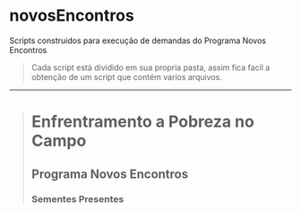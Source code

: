 # novosEncontros
Scripts construidos para execução de demandas do Programa Novos Encontros

> Cada script está dividido em sua propria pasta, assim fica facíl a obtenção de um script que contém varios arquivos. 
_____________________________________________________________________________
> # Enfrentramento a Pobreza no Campo
> ## Programa Novos Encontros
> ### Sementes Presentes
